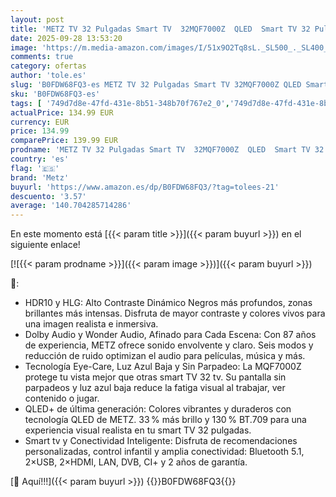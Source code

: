 ```yaml
---
layout: post
title: 'METZ TV 32 Pulgadas Smart TV  32MQF7000Z  QLED  Smart TV 32 Pulgadas  HDR10  Dolby Audio  Bluetooth 5.1  Negro  DVB-T/T2/S/S2/C ATV  Ci+  2025'
date: 2025-09-28 13:53:20
image: 'https://m.media-amazon.com/images/I/51x9O2Tq8sL._SL500_._SL400_.jpg'
comments: true
category: ofertas
author: 'tole.es'
slug: 'B0FDW68FQ3-es METZ TV 32 Pulgadas Smart TV 32MQF7000Z QLED Smart TV 32...'
sku: 'B0FDW68FQ3-es'
tags: [ '749d7d8e-47fd-431e-8b51-348b70f767e2_0','749d7d8e-47fd-431e-8b51-348b70f767e2_6901','Arborist Merchandising Root','Electrónica','Self Service','Special Features Stores','TV, vídeo y home cinema','Televisores','Top Brands Tech Selection','Top Brands Tech TVs','metz','smart','tv','🇪🇸', ]
actualPrice: 134.99 EUR
currency: EUR
price: 134.99
comparePrice: 139.99 EUR
prodname: 'METZ TV 32 Pulgadas Smart TV  32MQF7000Z  QLED  Smart TV 32 Pulgadas  HDR10  Dolby Audio  Bluetooth 5.1  Negro  DVB-T/T2/S/S2/C ATV  Ci+  2025'
country: 'es'
flag: '🇪🇸'
brand: 'Metz'
buyurl: 'https://www.amazon.es/dp/B0FDW68FQ3/?tag=tolees-21'
descuento: '3.57'
average: '140.704285714286'
---
```


En este momento está [{{< param title >}}]({{< param buyurl >}}) en el siguiente enlace!

[![{{< param prodname >}}]({{< param image >}})]({{< param buyurl >}})

🔎:

- HDR10 y HLG: Alto Contraste Dinámico Negros más profundos, zonas brillantes más intensas. Disfruta de mayor contraste y colores vivos para una imagen realista e inmersiva.
- Dolby Audio y Wonder Audio, Afinado para Cada Escena: Con 87 años de experiencia, METZ ofrece sonido envolvente y claro. Seis modos y reducción de ruido optimizan el audio para películas, música y más.
- Tecnología Eye-Care, Luz Azul Baja y Sin Parpadeo: La MQF7000Z protege tu vista mejor que otras smart TV 32 tv. Su pantalla sin parpadeos y luz azul baja reduce la fatiga visual al trabajar, ver contenido o jugar.
- QLED+ de última generación: Colores vibrantes y duraderos con tecnología QLED de METZ. 33 % más brillo y 130 % BT.709 para una experiencia visual realista en tu smart TV 32 pulgadas.
- Smart tv y Conectividad Inteligente: Disfruta de recomendaciones personalizadas, control infantil y amplia conectividad: Bluetooth 5.1, 2×USB, 2×HDMI, LAN, DVB, CI+ y 2 años de garantía.

[🛒 Aquí!!!]({{< param buyurl >}})
{{<world>}}B0FDW68FQ3{{</world>}}
